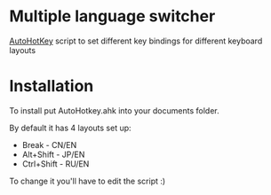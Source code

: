# Multiple language switcher
[AutoHotKey](https://autohotkey.com) script to set different key bindings for different keyboard layouts

# Installation
To install put AutoHotkey.ahk into your documents folder.

By default it has 4 layouts set up:
* Break - CN/EN
* Alt+Shift - JP/EN
* Ctrl+Shift - RU/EN

To change it you'll have to edit the script :)
